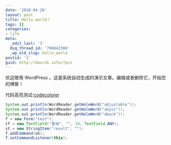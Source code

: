 ```yaml
---
date: '2010-04-20'
layout: post
title: Hello world！
tags: []
categories:
- life
meta:
  _edit_last: '1'
  dsq_thread_id: '796842308'
  _wp_old_slug: hello_world
postid: '1'
guid: http://dourok.info/?p=1
---
```

欢迎使用 WordPress
。这是系统自动生成的演示文章。编辑或者删除它，开始您的博客！

代码高亮测试:[codecolorer](http://wordpress.org/extend/plugins/codecolorer/installation/)



```java
System.out.println(WordReader.getHoleWord("adjustable"));
System.out.println(WordReader.getHoleWord("abyss"));
System.out.println(WordReader.getHoleWord("aback"));
f = new Form("test");
tf = new TextField("查询", "", 10, TextField.ANY);
st = new StringItem("result", "");
f.addCommand(ok);
f.setCommandListener(this);
```

